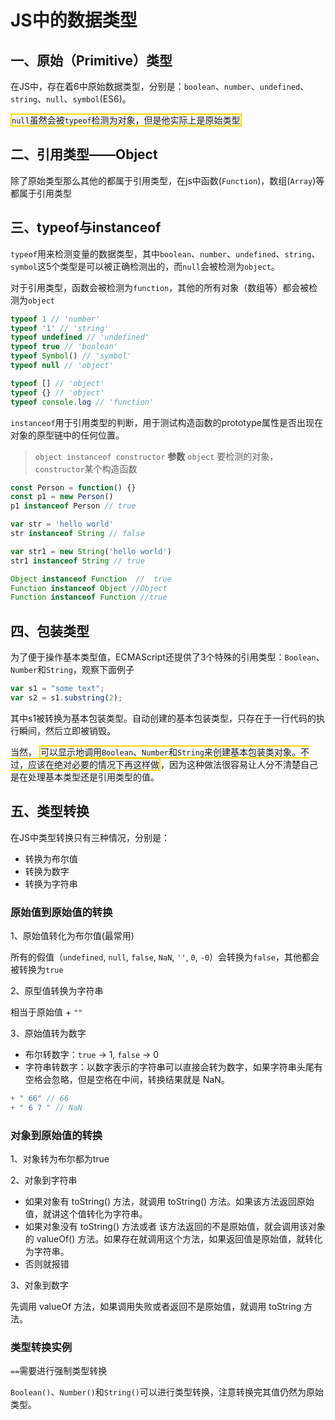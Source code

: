 # JS中的数据类型

## 一、原始（Primitive）类型

在JS中，存在着6中原始数据类型，分别是：`boolean`、`number`、`undefined`、`string`、`null`、`symbol`(ES6)。

<span style="border:2px solid gold;"><code>null</code>虽然会被<code>typeof</code>检测为对象，但是他实际上是原始类型</span>

## 二、引用类型——Object

除了原始类型那么其他的都属于引用类型，在js中函数(`Function`)，数组(`Array`)等都属于引用类型

## 三、typeof与instanceof

`typeof`用来检测变量的数据类型，其中`boolean`、`number`、`undefined`、`string`、`symbol`这5个类型是可以被正确检测出的，而`null`会被检测为`object`。

对于引用类型，函数会被检测为`function`，其他的所有对象（数组等）都会被检测为`object`

```javascript
typeof 1 // 'number'
typeof '1' // 'string'
typeof undefined // 'undefined'
typeof true // 'boolean'
typeof Symbol() // 'symbol'
typeof null // 'object'

typeof [] // 'object'
typeof {} // 'object'
typeof console.log // 'function'
```

`instanceof`用于引用类型的判断，用于测试构造函数的prototype属性是否出现在对象的原型链中的任何位置。

> `object instanceof constructor`
> **参数**
> `object` 要检测的对象，`constructor`某个构造函数

```javascript
const Person = function() {}
const p1 = new Person()
p1 instanceof Person // true

var str = 'hello world'
str instanceof String // false

var str1 = new String('hello world')
str1 instanceof String // true

Object instanceof Function  //  true
Function instanceof Object //Object
Function instanceof Function //true
```

## 四、包装类型

为了便于操作基本类型值，ECMAScript还提供了3个特殊的引用类型：`Boolean`、`Number`和`String`，观察下面例子

```javascript
var s1 = "some text";
var s2 = s1.substring(2);
```

其中s1被转换为基本包装类型。自动创建的基本包装类型，只存在于一行代码的执行瞬间，然后立即被销毁。

当然， <span style="border:2px solid gold;">可以显示地调用<code>Boolean</code>、<code>Number</code>和<code>String</code>来创建基本包装类对象。不过，应该在绝对必要的情况下再这样做</span>，因为这种做法很容易让人分不清楚自己是在处理基本类型还是引用类型的值。

## 五、类型转换

在JS中类型转换只有三种情况，分别是：

- 转换为布尔值
- 转换为数字
- 转换为字符串

### 原始值到原始值的转换

1、原始值转化为布尔值(最常用)

所有的假值（`undefined`, `null`, `false`, `NaN`, `''`, `0`, `-0`）会转换为`false`，其他都会被转换为`true`

2、原型值转换为字符串

相当于原始值 + `""`

3、原始值转为数字

- 布尔转数字：`true` -> 1, `false` -> 0
- 字符串转数字：以数字表示的字符串可以直接会转为数字，如果字符串头尾有空格会忽略，但是空格在中间，转换结果就是 NaN。

```javascript
+ " 66" // 66
+ " 6 7 " // NaN
```

### 对象到原始值的转换

1、对象转为布尔都为true

2、对象到字符串

- 如果对象有 toString() 方法，就调用 toString() 方法。如果该方法返回原始值，就讲这个值转化为字符串。
- 如果对象没有 toString() 方法或者 该方法返回的不是原始值，就会调用该对象的 valueOf() 方法。如果存在就调用这个方法，如果返回值是原始值，就转化为字符串。
- 否则就报错

3、对象到数字

先调用 valueOf 方法，如果调用失败或者返回不是原始值，就调用 toString 方法。

### 类型转换实例

`==`需要进行强制类型转换

`Boolean()`、`Number()`和`String()`可以进行类型转换，注意转换完其值仍然为原始类型。
